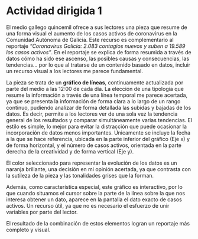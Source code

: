 # Actividad dirigida 1
El medio gallego quincemil ofrece a sus lectores una pieza que resume de una forma visual el aumento de los casos activos de coronavirus en la Comunidad Autónoma de Galicia. Este recurso es complementario al reportaje *“Coronavirus Galicia: 2.083 contagios nuevos y suben a 19.589 los casos activos”*. En el reportaje se explica de forma resumida a través de datos cómo ha sido ese ascenso, las posibles causas y consecuencias, las tendencias… por lo que al tratarse de un contenido basado en datos, incluir un recurso visual a los lectores me parece fundamental.  


La pieza se trata de un **gráfico de líneas**, continuamente actualizada por parte del medio a las 12:00 de cada día. La elección de una tipología que resume la información a través de una línea temporal me parece acertada, ya que se presenta la información de forma clara a lo largo de un rango continuo, pudiendo analizar de forma detallada las subidas y bajadas de los datos. Es decir, permite a los lectores ver de una sola vez la tendencia general de los resultados y comparar simultáneamente varias tendencias.
El estilo es simple, lo mejor para evitar la distracción que puede ocasionar la incorporación de datos menos importantes. Únicamente se incluye la fecha a la que se hace referencia, ubicada en la parte inferior del gráfico (Eje x) y de forma horizontal, y el número de casos activos, orientada en la parte derecha de la creatividad y de forma vertical (Eje y).  


El color seleccionado para representar la evolución de los datos es un naranja brillante, una decisión en mi opinión acertada, ya que contrasta con la sutileza de la pieza y las tonalidades grises que la forman.  


Además, como característica especial, este gráfico es interactivo, por lo que cuando situamos el cursor sobre la parte de la línea sobre la que nos interesa obtener un dato, aparece en la pantalla el dato exacto de casos activos. Un recurso útil, ya que no es necesario el esfuerzo de unir variables por parte del lector.


El resultado de la combinación de estos elementos logran un reportaje más completo y visual.

